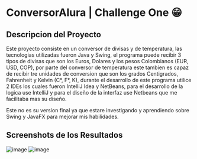 # ConversorAlura | Challenge One 😁
## Descripcion del Proyecto
Este proyecto consiste en un conversor de divisas y de temperatura, las tecnologias utilizadas fueron Java y Swing, el programa puede recibir 3 tipos de divisas que son los Euros, Dolares y los pesos Colombianos (EUR, USD, COP), por parte del conversor de temperatura este tambien es capaz de recibir tre unidades de conversion que son los grados Centigrados, Fahrenheit y Kelvin (C°, F°, K), durante el desarrollo de este programa utilice 2 IDEs los cuales fueron IntelliJ Idea y NetBeans, para el desarrollo de la logica use IntelliJ y para el diseño de la interfaz use Netbeans que me facilitaba mas su diseño.

Este no es su version final ya que estare investigando y aprendiendo sobre Swing y JavaFX para mejorar mis habilidades.
## Screenshots de los Resultados
![image](https://github.com/AndresFonseca132/ConversorAlura/assets/125603660/a4819958-d308-4421-8ba8-552605b11b18)
![image](https://github.com/AndresFonseca132/ConversorAlura/assets/125603660/d5a68c85-8630-456f-ba0d-832141c5c70c)



 
